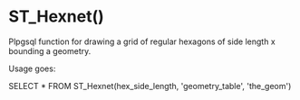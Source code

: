 ST_Hexnet()
=======

Plpgsql function for drawing a grid of regular hexagons of side length x bounding a geometry.

Usage goes:

SELECT * FROM ST_Hexnet(hex_side_length, 'geometry_table', 'the_geom')
